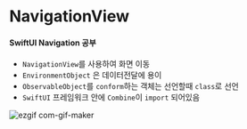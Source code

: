 # NavigationView

#### SwiftUI Navigation 공부
- `NavigationView`를 사용하여 화면 이동
- `EnvironmentObject` 은 데이터전달에 용이
- `ObservableObject`를 `conform`하는 객체는 선언할때 `class`로  선언
- `SwiftUI` 프레임워크 안에 `Combine`이 `import` 되어있음

![ezgif com-gif-maker](https://user-images.githubusercontent.com/52398126/143151305-6d68e7fb-87b1-4726-bbed-52f6fd994576.gif)
